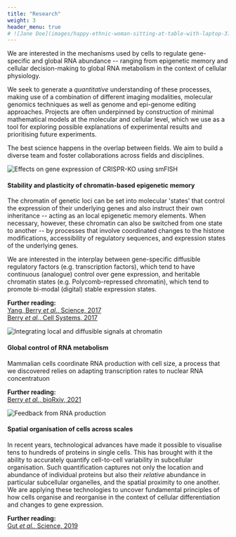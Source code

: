```yaml
---
title: "Research"
weight: 3
header_menu: true
# ![Jane Doe](images/happy-ethnic-woman-sitting-at-table-with-laptop-3769021.jpg)
---
```


We are interested in the mechanisms used by cells to regulate gene-specific and global RNA abundance -- ranging from epigenetic memory and cellular decision-making to global RNA metabolism in the context of cellular physiology.

We seek to generate a *quantitative* understanding of these processes, making use of a combination of different imaging modalities, molecular genomics techniques as well as genome and epi-genome editing approaches. Projects are often underpinned by construction of minimal mathematical models at the molecular and cellular level, which we use as a tool for exploring possible explanations of experimental results and prioritising future experiments.

The best science happens in the overlap between fields. We aim to build a diverse team and foster collaborations across fields and disciplines.

![Effects on gene expression of CRISPR-KO using smFISH](images/FISHquant-01.png)

#### Stability and plasticity of chromatin-based epigenetic memory

The chromatin of genetic loci can be set into molecular 'states' that control the expression of their underlying genes and also instruct their own inheritance -- acting as an local epigenetic memory elements. When necessary, however, these chromatin can also be switched from one state to another -- by processes that involve coordinated changes to the histone modifications, accessibility of regulatory sequences, and expression states of the underlying genes.

We are interested in the interplay between gene-specific diffusible regulatory factors (e.g. transcription factors), which tend to have continuous (analogue) control over gene expression, and heritable chromatin states (e.g. Polycomb-repressed chromatin), which tend to promote bi-modal (digital) stable expression states.

**Further reading:**  
[Yang, Berry *et al.*, Science, 2017](http://dx.doi.org/10.1126/science.aan1121)  
[Berry *et al.*, Cell Systems, 2017](http://dx.doi.org/10.1016/j.cels.2017.02.013)

![Integrating local and diffusible signals at chromatin](images/Modelling-01.png)

#### Global control of RNA metabolism

Mammalian cells coordinate RNA production with cell size, a process that we discovered relies on adapting transcription rates to nuclear RNA concentratuon

**Further reading:**  
[Berry *et al.*, bioRxiv, 2021](https://doi.org/10.1101/2021.05.17.444432)  

![Feedback from RNA production ](images/transcription_feedback.png)

#### Spatial organisation of cells across scales

In recent years, technological advances have made it possible to visualise tens to hundreds of proteins in single cells. This has brought with it the ability to accurately quantify cell-to-cell variability in subcellular organisation. Such quantification captures not only the location and abundance of individual proteins but also their  *relative* abundance in particular subcellular organelles, and the spatial proximity to one another. We are applying these technologies to uncover fundamental principles of how cells organise and reorganise in the context of cellular differentiation and changes to gene expression.

**Further reading:**  
[Gut *et al.*, Science, 2019](https://doi.org/10.1126/science.aar7042)  
